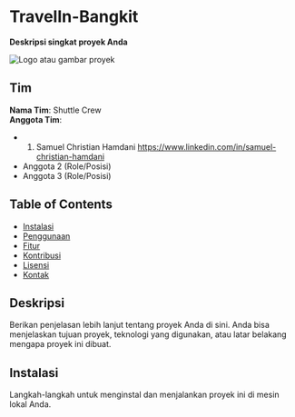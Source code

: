 # TravelIn-Bangkit

**Deskripsi singkat proyek Anda**

![Logo atau gambar proyek](link-ke-gambar)

## Tim
**Nama Tim**: Shuttle Crew  
**Anggota Tim**:
- 1. Samuel Christian Hamdani https://www.linkedin.com/in/samuel-christian-hamdani
- Anggota 2 (Role/Posisi)
- Anggota 3 (Role/Posisi)

## Table of Contents
- [Instalasi](#installation)
- [Penggunaan](#usage)
- [Fitur](#features)
- [Kontribusi](#contributing)
- [Lisensi](#license)
- [Kontak](#contact)

## Deskripsi
Berikan penjelasan lebih lanjut tentang proyek Anda di sini. Anda bisa menjelaskan tujuan proyek, teknologi yang digunakan, atau latar belakang mengapa proyek ini dibuat.

## Instalasi
Langkah-langkah untuk menginstal dan menjalankan proyek ini di mesin lokal Anda.
